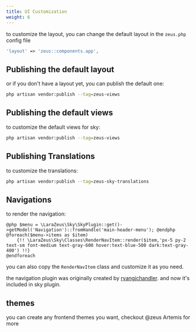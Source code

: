 ```yaml
---
title: UI Customization
weight: 6
---
```


to customize the layout, you can change the default layout in the `zeus.php` config file

```php
'layout' => 'zeus::components.app',
```

## Publishing the default layout

or if you don't have a layout yet, you can publish the default one:

```bash
php artisan vendor:publish --tag=zeus-views
```

## Publishing the default views

to customize the default views for sky:

```bash
php artisan vendor:publish --tag=zeus-views
```

## Publishing Translations

to customize the translations:

```bash
php artisan vendor:publish --tag=zeus-sky-translations
```


## Navigations

to render the navigation:

```
@php $menu = \LaraZeus\Sky\SkyPlugin::get()->getModel('Navigation')::fromHandle('main-header-menu'); @endphp
@foreach($menu->items as $item)
    {!! \LaraZeus\Sky\Classes\RenderNavItem::render($item,'px-5 py-2 text-sm font-medium text-gray-600 hover:text-blue-500 dark:text-gray-400') !!}
@endforeach
```

you can also copy the `RenderNavItem` class and customize it as you need.

the navigation plugin was originally created by [ryangjchandler](https://github.com/ryangjchandler/filament-navigation). and now it's included in sky plugin.

## themes

you can create any frontend themes you want, checkout @zeus Artemis for more
